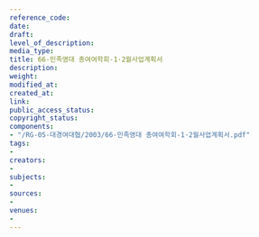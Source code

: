 ```yaml
---
reference_code: 
date: 
draft: 
level_of_description: 
media_type: 
title: 66-민족영대 총여여학회-1·2월사업계획서
description: 
weight: 
modified_at: 
created_at: 
link: 
public_access_status: 
copyright_status: 
components:
- "/RG-05-대경여대협/2003/66-민족영대 총여여학회-1·2월사업계획서.pdf"
tags:
- 
creators:
- 
subjects:
- 
sources:
- 
venues:
- 
---
```


